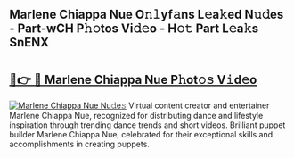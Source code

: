 ## Marlene Chiappa Nue O𝚗𝚕yf𝚊ns L𝚎a𝚔ed N𝚞𝚍es - Part-wCH P𝚑𝚘tos Vi𝚍𝚎o - H𝚘𝚝 Part L𝚎a𝚔s SnENX

# <h2><a href="http://kf69j7g.oniu.top/?m=Marlene+Chiappa+Nue">🔗👉 🔴 Marlene Chiappa Nue P𝚑ot𝚘𝚜 V𝚒d𝚎o</a></h2>

[![Marlene Chiappa Nue Nu𝚍e𝚜](https://i.imgur.com/0qMVB7G.gif)](http://kf69j7g.oniu.top/?m=Marlene+Chiappa+Nue)
Virtual content creator and entertainer Marlene Chiappa Nue, recognized for distributing dance and lifestyle inspiration through trending dance trends and short videos. Brilliant puppet builder Marlene Chiappa Nue, celebrated for their exceptional skills and accomplishments in creating puppets.  
